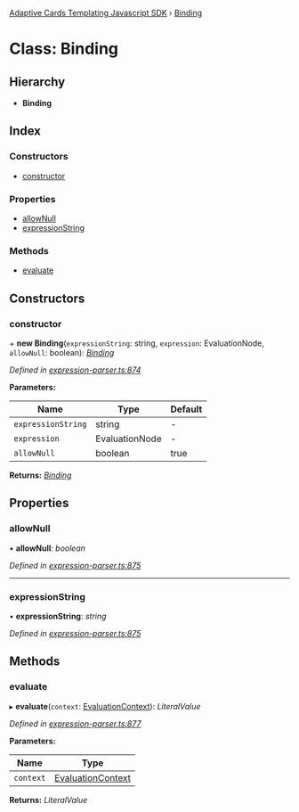 [Adaptive Cards Templating Javascript SDK](../README.md) › [Binding](binding.md)

# Class: Binding

## Hierarchy

* **Binding**

## Index

### Constructors

* [constructor](binding.md#constructor)

### Properties

* [allowNull](binding.md#allownull)
* [expressionString](binding.md#expressionstring)

### Methods

* [evaluate](binding.md#evaluate)

## Constructors

###  constructor

\+ **new Binding**(`expressionString`: string, `expression`: EvaluationNode, `allowNull`: boolean): *[Binding](binding.md)*

*Defined in [expression-parser.ts:874](https://github.com/microsoft/AdaptiveCards/blob/689f58229/source/nodejs/adaptivecards-templating/src/expression-parser.ts#L874)*

**Parameters:**

Name | Type | Default |
------ | ------ | ------ |
`expressionString` | string | - |
`expression` | EvaluationNode | - |
`allowNull` | boolean | true |

**Returns:** *[Binding](binding.md)*

## Properties

###  allowNull

• **allowNull**: *boolean*

*Defined in [expression-parser.ts:875](https://github.com/microsoft/AdaptiveCards/blob/689f58229/source/nodejs/adaptivecards-templating/src/expression-parser.ts#L875)*

___

###  expressionString

• **expressionString**: *string*

*Defined in [expression-parser.ts:875](https://github.com/microsoft/AdaptiveCards/blob/689f58229/source/nodejs/adaptivecards-templating/src/expression-parser.ts#L875)*

## Methods

###  evaluate

▸ **evaluate**(`context`: [EvaluationContext](evaluationcontext.md)): *LiteralValue*

*Defined in [expression-parser.ts:877](https://github.com/microsoft/AdaptiveCards/blob/689f58229/source/nodejs/adaptivecards-templating/src/expression-parser.ts#L877)*

**Parameters:**

Name | Type |
------ | ------ |
`context` | [EvaluationContext](evaluationcontext.md) |

**Returns:** *LiteralValue*
